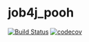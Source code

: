 # job4j_pooh
[![Build Status](https://travis-ci.com/VitaliyNasypov/job4j_pooh.svg?branch=master)](https://travis-ci.com/VitaliyNasypov/job4j_pooh)
[![codecov](https://codecov.io/gh/VitaliyNasypov/job4j_pooh/branch/master/graph/badge.svg?token=34ZW4HBXLB)](https://codecov.io/gh/VitaliyNasypov/job4j_pooh)

